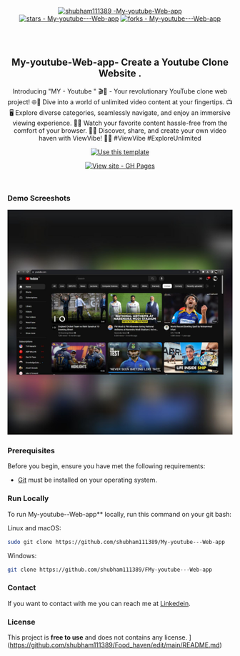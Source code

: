 <div align="center">
  
[![shubham111389 -My-youtube-Web-app ](https://img.shields.io/static/v1?label=shubham111389&message=My-youtube&color=blue&logo=github)](https://github.com/shubham111389/My-youtube---Web-app "Go to GitHub repo")
[![stars - My-youtube---Web-app](https://img.shields.io/github/stars/shubham111389/My-youtube---Web-app?style=social)](https://github.com/shubham111389/My-youtube---Web-app)
[![forks - My-youtube---Web-app](https://img.shields.io/github/forks/shubham111389/My-youtube---Web-app?style=social)](https://github.com/shubham111389/My-youtube---Web-app)


  <br />
  <br />

  <h2 align="center"> My-youtube-Web-app-  Create a Youtube Clone Website .</h2>


Introducing "MY - Youtube " 🎬🚀 - Your revolutionary YouTube clone web project! 🌐👀 Dive into a world of unlimited video content at your fingertips. 📺🖥️ Explore diverse categories, seamlessly navigate, and enjoy an immersive viewing experience. 🍿🏡 Watch your favorite content hassle-free from the comfort of your browser. 🌟🔗 Discover, share, and create your own video haven with ViewVibe! 🚀🎉 #ViewVibe #ExploreUnlimited

 <div align="center">

[![Use this template](https://img.shields.io/badge/Generate-Use_this_template-2ea44f?style=for-the-badge)](https://github.com/shubham111389//My-youtube---Web-app/generate)

[![View site - GH Pages](https://img.shields.io/badge/View_site-GH_Pages-2ea44f?style=for-the-badge)](https://myyoutube11.netlify.app/)

</div>
</div>

<br />

### Demo Screeshots
![My-youtube---Web-app](https://raw.githubusercontent.com/shubham111389/My-youtube---Web-app/main/src/assets/img/project1.jpg?raw=true "Optional Title")
### Prerequisites

Before you begin, ensure you have met the following requirements:

* [Git](https://git-scm.com/downloads "Download Git") must be installed on your operating system.

### Run Locally

To run My-youtube--Web-app** locally, run this command on your git bash:

Linux and macOS:

```bash
sudo git clone https://github.com/shubham111389/My-youtube---Web-app
```

Windows:

```bash
git clone https://github.com/shubham111389/FMy-youtube---Web-app
```

### Contact

If you want to contact with me you can reach me at [Linkedein](https://www.linkedin.com/in/shubham-annpurne-0183bb232/).

### License

This project is **free to use** and does not contains any license.
](https://github.com/shubham111389/Food_haven/edit/main/README.md)

